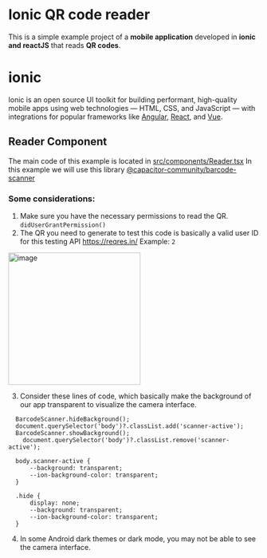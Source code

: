 # Ionic QR code reader

This is a simple example project of a **mobile application** developed in **ionic and reactJS** that reads **QR codes**. 


# ionic

Ionic is an open source UI toolkit for building performant, high-quality mobile apps using web technologies — HTML, CSS, and JavaScript — with integrations for popular frameworks like [Angular](https://ionicframework.com/docs/angular/overview), [React](https://ionicframework.com/docs/react), and [Vue](https://ionicframework.com/docs/vue/overview).

## Reader Component

The main code of this example is located in [src/components/Reader.tsx](https://github.com/samack77/ionic-react-check-qr-example/blob/main/src/components/Reader.tsx) 
In this example we will use this library [@capacitor-community/barcode-scanner](https://github.com/capacitor-community/barcode-scanner)

### Some considerations:
1. Make sure you have the necessary permissions to read the QR. `didUserGrantPermission()`
2. The QR you need to generate to test this code is basically a valid user ID for this testing API https://reqres.in/ Example: `2`
<img width="265" alt="image" src="https://github.com/samack77/ionic-react-check-qr-example/assets/10253557/1e8cc9bc-546f-4f12-aa80-95f53c81fd26">

3. Consider these lines of code, which basically make the background of our app transparent to visualize the camera interface.
  ```
    BarcodeScanner.hideBackground();
    document.querySelector('body')?.classList.add('scanner-active');
    BarcodeScanner.showBackground();
	  document.querySelector('body')?.classList.remove('scanner-active');
	
    body.scanner-active {
	    --background: transparent;
	    --ion-background-color: transparent;
    }
    
    .hide {
	    display: none;
	    --background: transparent;
	    --ion-background-color: transparent;
    }
  ```

4. In some Android dark themes or dark mode, you may not be able to see the camera interface. 
